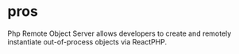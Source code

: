 # pros
Php Remote Object Server allows developers to create and remotely instantiate out-of-process objects via ReactPHP. 
